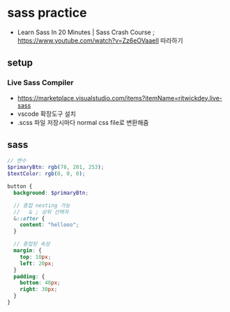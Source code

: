 # sass practice

- Learn Sass In 20 Minutes | Sass Crash Course ; https://www.youtube.com/watch?v=Zz6eOVaaelI 따라하기

## setup

### Live Sass Compiler

- https://marketplace.visualstudio.com/items?itemName=ritwickdey.live-sass
- vscode 확장도구 설치
- .scss 파일 저장시마다 normal css file로 변환해줌

## sass

```scss
// 변수
$primaryBtn: rgb(78, 201, 253);
$textColor: rgb(0, 0, 0);

button {
  background: $primaryBtn;

  // 중첩 nesting 가능
  //   & ; 상위 선택자
  &::after {
    content: "hellooo";
  }

  // 중첩된 속성
  margin: {
    top: 10px;
    left: 20px;
  }
  padding: {
    bottom: 40px;
    right: 30px;
  }
}
```
